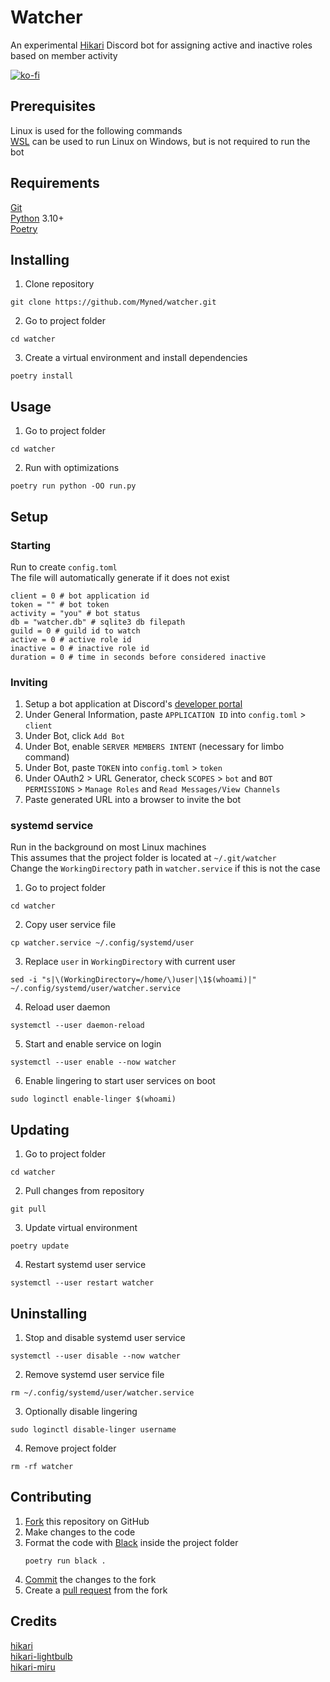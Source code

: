 # Watcher
An experimental [Hikari](https://www.hikari-py.dev) Discord bot for assigning active and inactive roles based on member activity

[![ko-fi](https://ko-fi.com/img/githubbutton_sm.svg)](https://ko-fi.com/B0B1AUB66)

## Prerequisites
Linux is used for the following commands\
[WSL](https://docs.microsoft.com/en-us/windows/wsl) can be used to run Linux on Windows, but is not required to run the bot
## Requirements
[Git](https://git-scm.com/downloads)\
[Python](https://www.python.org) 3.10+\
[Poetry](https://python-poetry.org/docs/master)
## Installing
1. Clone repository
```
git clone https://github.com/Myned/watcher.git
```
2. Go to project folder
```
cd watcher
```
3. Create a virtual environment and install dependencies
```
poetry install
```
## Usage
1. Go to project folder
```
cd watcher
```
2. Run with optimizations
```
poetry run python -OO run.py
```
## Setup
### Starting
Run to create `config.toml`\
The file will automatically generate if it does not exist
```
client = 0 # bot application id
token = "" # bot token
activity = "you" # bot status
db = "watcher.db" # sqlite3 db filepath
guild = 0 # guild id to watch
active = 0 # active role id
inactive = 0 # inactive role id
duration = 0 # time in seconds before considered inactive
```
### Inviting
1. Setup a bot application at Discord's [developer portal](https://discord.com/developers/applications)
2. Under General Information, paste `APPLICATION ID` into `config.toml` > `client`
3. Under Bot, click `Add Bot`
4. Under Bot, enable `SERVER MEMBERS INTENT` (necessary for limbo command)
5. Under Bot, paste `TOKEN` into `config.toml` > `token`
6. Under OAuth2 > URL Generator, check `SCOPES` > `bot` and `BOT PERMISSIONS` > `Manage Roles` and `Read Messages/View Channels`
7. Paste generated URL into a browser to invite the bot
### systemd service
Run in the background on most Linux machines\
This assumes that the project folder is located at `~/.git/watcher`\
Change the `WorkingDirectory` path in `watcher.service` if this is not the case
1. Go to project folder
```
cd watcher
```
2. Copy user service file
```
cp watcher.service ~/.config/systemd/user
```
3. Replace `user` in `WorkingDirectory` with current user
```
sed -i "s|\(WorkingDirectory=/home/\)user|\1$(whoami)|" ~/.config/systemd/user/watcher.service
```
4. Reload user daemon
```
systemctl --user daemon-reload
```
5. Start and enable service on login
```
systemctl --user enable --now watcher
```
6. Enable lingering to start user services on boot
```
sudo loginctl enable-linger $(whoami)
```
## Updating
1. Go to project folder
```
cd watcher
```
2. Pull changes from repository
```
git pull
```
3. Update virtual environment
```
poetry update
```
4. Restart systemd user service
```
systemctl --user restart watcher
```
## Uninstalling
1. Stop and disable systemd user service
```
systemctl --user disable --now watcher
```
2. Remove systemd user service file
```
rm ~/.config/systemd/user/watcher.service
```
3. Optionally disable lingering
```
sudo loginctl disable-linger username
```
4. Remove project folder
```
rm -rf watcher
```
## Contributing
1. [Fork](https://docs.github.com/en/get-started/quickstart/fork-a-repo) this repository on GitHub
2. Make changes to the code
3. Format the code with [Black](https://black.readthedocs.io/en/stable) inside the project folder
    ```
    poetry run black .
    ```
4. [Commit](https://github.com/git-guides/git-commit) the changes to the fork
5. Create a [pull request](https://docs.github.com/en/pull-requests/collaborating-with-pull-requests/proposing-changes-to-your-work-with-pull-requests/creating-a-pull-request) from the fork
## Credits
[hikari](https://github.com/hikari-py/hikari)\
[hikari-lightbulb](https://github.com/tandemdude/hikari-lightbulb)\
[hikari-miru](https://github.com/HyperGH/hikari-miru)
